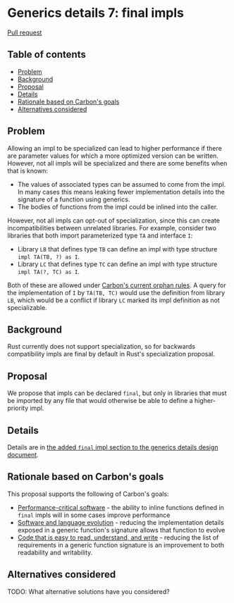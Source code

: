 # Generics details 7: final impls

<!--
Part of the Carbon Language project, under the Apache License v2.0 with LLVM
Exceptions. See /LICENSE for license information.
SPDX-License-Identifier: Apache-2.0 WITH LLVM-exception
-->

[Pull request](https://github.com/carbon-language/carbon-lang/pull/983)

<!-- toc -->

## Table of contents

-   [Problem](#problem)
-   [Background](#background)
-   [Proposal](#proposal)
-   [Details](#details)
-   [Rationale based on Carbon's goals](#rationale-based-on-carbons-goals)
-   [Alternatives considered](#alternatives-considered)

<!-- tocstop -->

## Problem

Allowing an impl to be specialized can lead to higher performance if there are
parameter values for which a more optimized version can be written. However, not
all impls will be specialized and there are some benefits when that is known:

-   The values of associated types can be assumed to come from the impl. In many
    cases this means leaking fewer implementation details into the signature of
    a function using generics.
-   The bodies of functions from the impl could be inlined into the caller.

However, not all impls can opt-out of specialization, since this can create
incompatibilities between unrelated libraries. For example, consider two
libraries that both import parameterized type `TA` and interface `I`:

-   Library `LB` that defines type `TB` can define an impl with type structure
    `impl TA(TB, ?) as I`.
-   Library `LC` that defines type `TC` can define an impl with type structure
    `impl TA(?, TC) as I`.

Both of these are allowed under
[Carbon's current orphan rules](/docs/design/generics/details.md#orphan-rule). A
query for the implementation of `I` by `TA(TB, TC)` would use the definition
from library `LB`, which would be a conflict if library `LC` marked its impl
definition as not specializable.

## Background

Rust currently does not support specialization, so for backwards compatibility
impls are final by default in Rust's specialization proposal.

## Proposal

We propose that impls can be declared `final`, but only in libraries that must
be imported by any file that would otherwise be able to define a higher-priority
impl.

## Details

Details are in
[the added `final` impl section to the generics details design document](/docs/design/generics/details.md#final-impls).

## Rationale based on Carbon's goals

This proposal supports the following of Carbon's goals:

-   [Performance-critical software](/docs/project/goals.md#performance-critical-software) -
    the ability to inline functions defined in `final` impls will in some cases
    improve performance
-   [Software and language evolution](/docs/project/goals.md#software-and-language-evolution) -
    reducing the implementation details exposed in a generic function's
    signature allows that function to evolve
-   [Code that is easy to read, understand, and write](/docs/project/goals.md#code-that-is-easy-to-read-understand-and-write) -
    reducing the list of requirements in a generic function signature is an
    improvement to both readability and writability.

## Alternatives considered

TODO: What alternative solutions have you considered?
